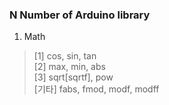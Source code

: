 ### __N__ Number of Arduino library
1. Math
> [1] cos, sin, tan<br>
> [2] max, min, abs<br>
> [3] sqrt[sqrtf], pow<br>
> [기타] fabs, fmod, modf, modff <br>